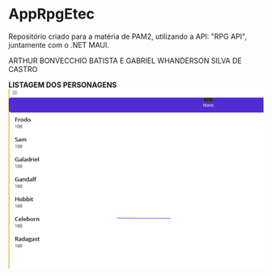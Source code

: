 # AppRpgEtec

Repositório criado para a matéria de PAM2, utilizando a API:  "RPG API", juntamente com o .NET MAUI.


ARTHUR BONVECCHIO BATISTA E GABRIEL WHANDERSON SILVA DE CASTRO


**LISTAGEM DOS PERSONAGENS**
 ![Página Inicial](Imagens/listagem.PNG)
